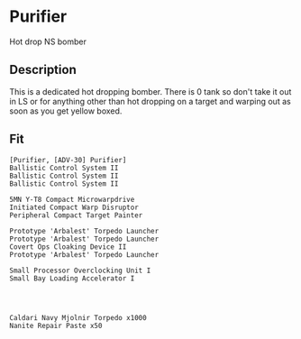 # Purifier

Hot drop NS bomber

## Description

This is a dedicated hot dropping bomber. There is 0 tank so don't take it out in LS or for anything other than
hot dropping on a target and warping out as soon as you get yellow boxed. 

## Fit

```
[Purifier, [ADV-30] Purifier]
Ballistic Control System II
Ballistic Control System II
Ballistic Control System II

5MN Y-T8 Compact Microwarpdrive
Initiated Compact Warp Disruptor
Peripheral Compact Target Painter

Prototype 'Arbalest' Torpedo Launcher
Prototype 'Arbalest' Torpedo Launcher
Covert Ops Cloaking Device II
Prototype 'Arbalest' Torpedo Launcher

Small Processor Overclocking Unit I
Small Bay Loading Accelerator I




Caldari Navy Mjolnir Torpedo x1000
Nanite Repair Paste x50
```